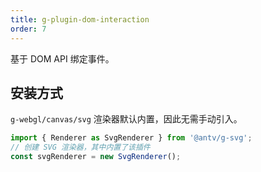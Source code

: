 ```yaml
---
title: g-plugin-dom-interaction
order: 7
---
```


基于 DOM API 绑定事件。

## 安装方式

`g-webgl/canvas/svg` 渲染器默认内置，因此无需手动引入。

```js
import { Renderer as SvgRenderer } from '@antv/g-svg';
// 创建 SVG 渲染器，其中内置了该插件
const svgRenderer = new SvgRenderer();
```
